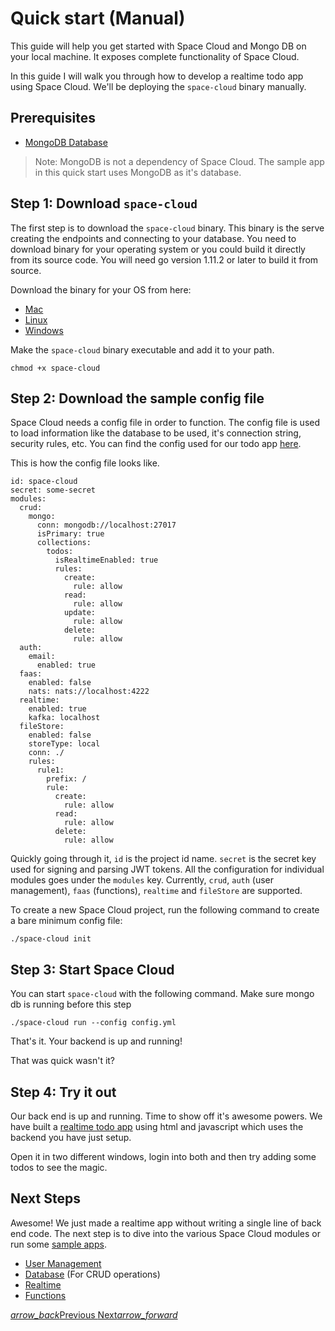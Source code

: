 # Quick start (Manual)

This guide will help you get started with Space Cloud and Mongo DB on your local machine. It exposes complete functionality of Space Cloud.

In this guide I will walk you through how to develop a realtime todo app using Space Cloud. We'll be deploying the `space-cloud` binary manually.

## Prerequisites
- [MongoDB Database](https://docs.mongodb.com/manual/installation/)

> Note: MongoDB is not a dependency of Space Cloud. The sample app in this quick start uses MongoDB as it's database.

## Step 1: Download `space-cloud`
The first step is to download the `space-cloud` binary. This binary is the serve creating the endpoints and connecting to your database.  You need to download binary for your operating system or you could build it directly from its source code. You will need go version 1.11.2 or later to build it from source.

Download the binary for your OS from here:
- [Mac](https://spaceuptech.com/downloads/darwin/space-cloud.zip)
- [Linux](https://spaceuptech.com/downloads/linux/space-cloud.zip)
- [Windows](https://spaceuptech.com/downloads/windows/space-cloud.zip)

Make the `space-cloud` binary executable and add it to your path.
```
chmod +x space-cloud
```

## Step 2: Download the sample config file
Space Cloud needs a config file in order to function. The config file is used to load information like the database to be used, it's connection string, security rules, etc. You can find the config used for our todo app [here](https://raw.githubusercontent.com/spaceuptech/space-cloud/master/examples/realtime-todo-app/config.yaml).

This is how the config file looks like.

```
id: space-cloud
secret: some-secret
modules:
  crud:
    mongo:
      conn: mongodb://localhost:27017
      isPrimary: true
      collections:
        todos:
          isRealtimeEnabled: true
          rules:
            create:
              rule: allow
            read:
              rule: allow
            update:
              rule: allow
            delete:
              rule: allow
  auth:
    email:
      enabled: true
  faas:
    enabled: false
    nats: nats://localhost:4222
  realtime:
    enabled: true
    kafka: localhost
  fileStore:
    enabled: false
    storeType: local
    conn: ./
    rules:
      rule1:
        prefix: /
        rule:
          create:
            rule: allow
          read:
            rule: allow
          delete:
            rule: allow
```

Quickly going through it, `id` is the project id name. `secret` is the secret key used for signing and parsing JWT tokens. All the configuration for individual modules goes under the `modules` key. Currently, `crud`, `auth` (user management), `faas` (functions), `realtime` and `fileStore` are supported.

To create a new Space Cloud project, run the following command to create a bare minimum config file:
```
./space-cloud init
```

## Step 3: Start Space Cloud
You can start `space-cloud` with the following command. Make sure mongo db is running before this step
```
./space-cloud run --config config.yml
```

That's it. Your backend is up and running!

That was quick wasn't it?

## Step 4: Try it out
Our back end is up and running. Time to show off it's awesome powers. We have built a [realtime todo app](https://raw.githubusercontent.com/spaceuptech/space-cloud/master/examples/realtime-todo-app/index.html) using html and javascript which uses the backend you have just setup. 

Open it in two different windows, login into both and then try adding some todos to see the magic.

## Next Steps
Awesome! We just made a realtime app without writing a single line of back end code. The next step is to dive into the various Space Cloud modules or run some [sample apps](/docs/getting-started/sample-apps).
- [User Management](/docs/user-management)
- [Database](/docs/database) (For CRUD operations)
- [Realtime](/docs/realtime)
- [Functions](/docs/functions)

<div class="btns-wrapper">
  <a href="/docs/getting-started/overview" class="waves-effect waves-light btn primary-btn-border btn-small">
    <i class="material-icons btn-with-icon">arrow_back</i>Previous
  </a>
  <a href="/docs/getting-started/sample-apps" class="waves-effect waves-light btn primary-btn-fill btn-small">
    Next<i class="material-icons btn-with-icon">arrow_forward</i>
  </a>
</div>